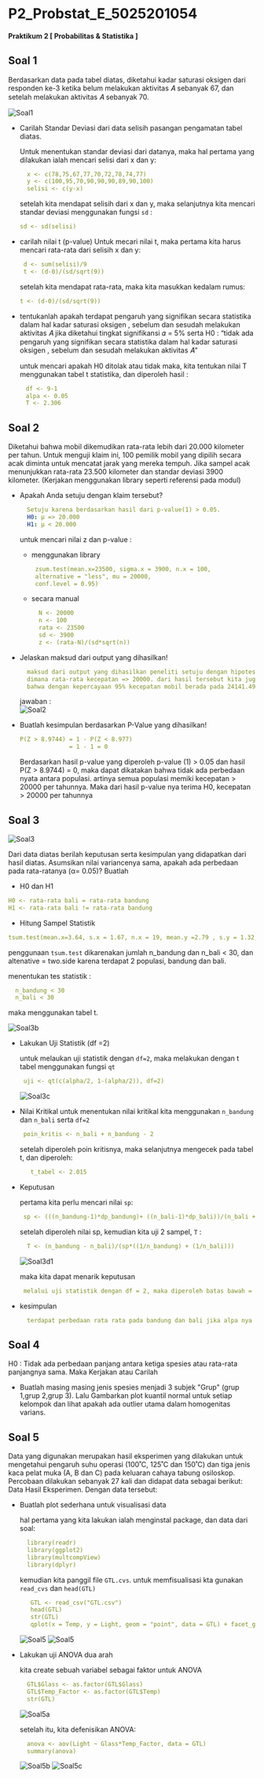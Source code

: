 # P2_Probstat_E_5025201054

#### Praktikum 2 [ Probabilitas & Statistika ]


## Soal 1
Berdasarkan data pada tabel diatas, diketahui kadar saturasi oksigen dari responden ke-3 ketika belum melakukan aktivitas 𝐴 sebanyak 67, 
dan setelah melakukan aktivitas 𝐴 sebanyak 70.

![Soal1](https://github.com/Kielgolan10/P2_Probstat_E_5025201054/blob/main/Screenshoot/Soal1.PNG)

  - Carilah Standar Deviasi dari data selisih pasangan pengamatan tabel diatas.
 
      Untuk menentukan standar deviasi dari datanya, maka hal pertama yang dilakukan ialah mencari selisi dari x dan y:
      
       ```yml
         x <- c(78,75,67,77,70,72,78,74,77)
         y <- c(100,95,70,90,90,90,89,90,100)
         selisi <- c(y-x)
       ```
        
      setelah kita mendapat selisih dari x dan y, maka selanjutnya kita mencari standar deviasi menggunakan fungsi <code>sd</code> :
       
       ```yml
       sd <- sd(selisi)
       ```
    
  - carilah nilai t (p-value)
      Untuk mecari nilai t, maka pertama kita harus mencari rata-rata dari selisih x dan y:
      
      ```yml
       d <- sum(selisi)/9
       t <- (d-0)/(sd/sqrt(9))
      ```
      setelah kita mendapat rata-rata, maka kita masukkan kedalam rumus:
       ```yml
       t <- (d-0)/(sd/sqrt(9))
      ```
      
  - tentukanlah apakah terdapat pengaruh yang signifikan secara statistika
dalam hal kadar saturasi oksigen , sebelum dan sesudah melakukan
aktivitas 𝐴 jika diketahui tingkat signifikansi 𝛼 = 5% serta H0 : “tidak ada
pengaruh yang signifikan secara statistika dalam hal kadar saturasi
oksigen , sebelum dan sesudah melakukan aktivitas 𝐴”
     
    untuk mencari apakah H0 ditolak atau tidak maka, kita tentukan nilai T menggunakan tabel t statistika, dan diperoleh hasil :
  ```yml
       df <- 9-1
       alpa <- 0.05
       T <- 2.306
  ```
      
      
## Soal 2
Diketahui bahwa mobil dikemudikan rata-rata lebih dari 20.000 kilometer per tahun.
Untuk menguji klaim ini, 100 pemilik mobil yang dipilih secara acak diminta untuk
mencatat jarak yang mereka tempuh. Jika sampel acak menunjukkan rata-rata
23.500 kilometer dan standar deviasi 3900 kilometer. (Kerjakan menggunakan library seperti referensi pada modul)

   - Apakah Anda setuju dengan klaim tersebut?
   
      ```yml
        Setuju karena berdasarkan hasil dari p-value(1) > 0.05.
        H0: µ => 20.000
        H1: µ < 20.000
      ```
      untuk mencari nilai z dan p-value :
        - menggunakan library
           ```yml
            zsum.test(mean.x=23500, sigma.x = 3900, n.x = 100,  
            alternative = "less", mu = 20000,
            conf.level = 0.95)
          ```
        - secara manual
          ```yml
            N <- 20000
            n <- 100
            rata <- 23500
            sd <- 3900
            z <- (rata-N)/(sd*sqrt(n))
          ```
          
   - Jelaskan maksud dari output yang dihasilkan!
      ```yml
        maksud dari output yang dihasilkan peneliti setuju dengan hipotesis awal, 
        dimana rata-rata kecepatan => 20000. dari hasil tersebut kita juga yakin,
        bahwa dengan kepercayaan 95% kecepatan mobil berada pada 24141.49 km per tahun (>20000)
      ```
      jawaban :     
![Soal2](https://github.com/Kielgolan10/P2_Probstat_E_5025201054/blob/main/Screenshoot/Soal2.PNG)


  - Buatlah kesimpulan berdasarkan P-Value yang dihasilkan!
    ```yml
    P(Z > 8.9744) = 1 - P(Z < 8.977)
                  = 1 - 1 = 0
    ```
    Berdasarkan hasil p-value yang diperoleh p-value (1) > 0.05 dan hasil P(Z > 8.9744) = 0, maka
      dapat dikatakan bahwa tidak ada perbedaan nyata antara populasi. artinya semua populasi memiki kecepatan > 20000 per tahunnya.
      Maka dari hasil p-value nya terima H0, kecepatan > 20000 per tahunnya
    
    
  
## Soal 3
![Soal3](https://github.com/Kielgolan10/P2_Probstat_E_5025201054/blob/main/Screenshoot/Soal3.PNG)

Dari data diatas berilah keputusan serta kesimpulan yang didapatkan dari hasil
diatas. Asumsikan nilai variancenya sama, apakah ada perbedaan pada
rata-ratanya (α= 0.05)? Buatlah

  - H0 dan H1
  ```yml
  H0 <- rata-rata bali = rata-rata bandung
  H1 <- rata-rata bali != rata-rata bandung
  ```

  - Hitung Sampel Statistik
  ```yml  
  tsum.test(mean.x=3.64, s.x = 1.67, n.x = 19, mean.y =2.79 , s.y = 1.32, n.y = 27, alternative = "two.side", var.equal = TRUE, conf.level = 0.95)
  ```
  penggunaan <code>tsum.test</code> dikarenakan jumlah n_bandung dan n_bali < 30, dan altenative = two.side karena terdapat 2 populasi, bandung dan bali.
  
  menentukan tes statistik :
  ```yml 
    n_bandung < 30
    n_bali < 30
  ```
  maka menggunakan tabel t.
  
  ![Soal3b](https://github.com/Kielgolan10/P2_Probstat_E_5025201054/blob/main/Screenshoot/Soal3b.PNG)
  
 - Lakukan Uji Statistik (df =2)
 
   untuk melaukan uji statistik dengan <code>df=2</code>, maka melakukan dengan t tabel menggunakan fungsi <code>qt</code>
   ```yml
    uji <- qt(c(alpha/2, 1-(alpha/2)), df=2)
   ```
    ![Soal3c](https://github.com/Kielgolan10/P2_Probstat_E_5025201054/blob/main/Screenshoot/Soal3c.PNG)
    
 - Nilai Kritikal
   untuk menentukan nilai kritikal kita menggunakan <code>n_bandung</code> dan <code>n_bali</code> serta <code>df=2</code>
   
   ```yml
    poin_kritis <- n_bali + n_bandung - 2
   ```
   setelah diperoleh poin kritisnya, maka selanjutnya mengecek pada tabel t, dan diperoleh:
   
   ```yml
      t_tabel <- 2.015
   ```   
 
 - Keputusan
    
    pertama kita perlu mencari nilai <code>sp</code>:
    
     ```yml
      sp <- (((n_bandung-1)*dp_bandung)+ ((n_bali-1)*dp_bali))/(n_bali + n_bandung - df)
     ```
     setelah diperoleh nilai sp, kemudian kita uji 2 sampel, <code>T</code> :
     
     ```yml
       T <- (n_bandung - n_bali)/(sp*((1/n_bandung) + (1/n_bali)))
     ```
     ![Soal3d1](https://github.com/Kielgolan10/P2_Probstat_E_5025201054/blob/main/Screenshoot/soal3d1.PNG)
     
     maka kita dapat menarik keputusan 
     
     ```yml
      melalui uji statistik dengan df = 2, maka diperoleh batas bawah = -4.3 dan batas atas = 4.3 . karena T (-62.1920)<batas bawah dan batas atas, maka menolah H0.
     ```
  
 - kesimpulan

    ```yml
      terdapat perbedaan rata rata pada bandung dan bali jika alpa nya 0.05 dan variance bebas
    ```  

## Soal 4
H0 : Tidak ada perbedaan panjang antara ketiga spesies atau rata-rata panjangnya sama.
Maka Kerjakan atau Carilah

  - Buatlah masing masing jenis spesies menjadi 3 subjek "Grup" (grup 1,grup
2,grup 3). Lalu Gambarkan plot kuantil normal untuk setiap kelompok dan
lihat apakah ada outlier utama dalam homogenitas varians.


## Soal 5
Data yang digunakan merupakan hasil eksperimen yang dilakukan untuk
mengetahui pengaruh suhu operasi (100˚C, 125˚C dan 150˚C) dan tiga jenis kaca
pelat muka (A, B dan C) pada keluaran cahaya tabung osiloskop. Percobaan
dilakukan sebanyak 27 kali dan didapat data sebagai berikut: Data Hasil
Eksperimen. Dengan data tersebut:

  - Buatlah plot sederhana untuk visualisasi data
      
      hal pertama yang kita lakukan ialah menginstal package, dan data dari soal:
      
       ```yml
         library(readr)
         library(ggplot2)
         library(multcompView)
         library(dplyr)
      ```
      kemudian kita panggil file <code>GTL.cvs</code>. untuk memfisualisasi kta gunakan <code>read_cvs</code> dan <code>head(GTL)</code>
      ```yml
         GTL <- read_csv("GTL.csv")
         head(GTL)
         str(GTL)
         qplot(x = Temp, y = Light, geom = "point", data = GTL) + facet_grid(.~Glass, labeller = label_both)
      ```
      
      ![Soal5](https://github.com/Kielgolan10/P2_Probstat_E_5025201054/blob/main/Screenshoot/Soal5.PNG)
      ![Soal5](https://github.com/Kielgolan10/P2_Probstat_E_5025201054/blob/main/Screenshoot/Soal5a.PNG)
      
  - Lakukan uji ANOVA dua arah
    
    kita create sebuah variabel sebagai faktor untuk ANOVA
    
    ```yml
      GTL$Glass <- as.factor(GTL$Glass)
      GTL$Temp_Factor <- as.factor(GTL$Temp)
      str(GTL)
    ```
    ![Soal5a](https://github.com/Kielgolan10/P2_Probstat_E_5025201054/blob/main/Screenshoot/Soal5a.PNG)
    
    setelah itu, kita defenisikan ANOVA:
     
    ```yml
      anova <- aov(Light ~ Glass*Temp_Factor, data = GTL)
      summary(anova)
    ```
    
    ![Soal5b](https://github.com/Kielgolan10/P2_Probstat_E_5025201054/blob/main/Screenshoot/Soal5b.PNG)
    ![Soal5c](https://github.com/Kielgolan10/P2_Probstat_E_5025201054/blob/main/Screenshoot/Soal5c.PNG)
     



